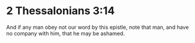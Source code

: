 # 2 Thessalonians 3:14

And if any man obey not our word by this epistle, note that man, and have no company with him, that he may be ashamed.